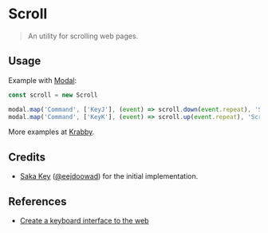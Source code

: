 # Scroll

> An utility for scrolling web pages.

## Usage

Example with [Modal]:

``` javascript
const scroll = new Scroll

modal.map('Command', ['KeyJ'], (event) => scroll.down(event.repeat), 'Scroll down')
modal.map('Command', ['KeyK'], (event) => scroll.up(event.repeat), 'Scroll up')
```

More examples at [Krabby].

## Credits

- [Saka Key] ([@eejdoowad]) for the initial implementation.

## References

- [Create a keyboard interface to the web]

[Krabby]: https://krabby.netlify.com
[Modal]: https://github.com/alexherbo2/modal.js
[Create a keyboard interface to the web]: https://alexherbo2.github.io/blog/chrome/create-a-keyboard-interface-to-the-web/
[Saka Key]: https://key.saka.io
[@eejdoowad]: https://github.com/eejdoowad
